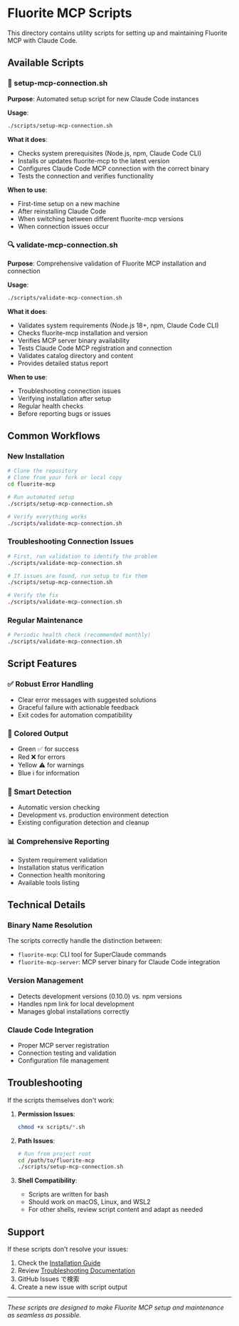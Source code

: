 # Fluorite MCP Scripts

This directory contains utility scripts for setting up and maintaining Fluorite MCP with Claude Code.

## Available Scripts

### 🚀 setup-mcp-connection.sh

**Purpose**: Automated setup script for new Claude Code instances

**Usage**:
```bash
./scripts/setup-mcp-connection.sh
```

**What it does**:
- Checks system prerequisites (Node.js, npm, Claude Code CLI)
- Installs or updates fluorite-mcp to the latest version
- Configures Claude Code MCP connection with the correct binary
- Tests the connection and verifies functionality

**When to use**:
- First-time setup on a new machine
- After reinstalling Claude Code
- When switching between different fluorite-mcp versions
- When connection issues occur

### 🔍 validate-mcp-connection.sh

**Purpose**: Comprehensive validation of Fluorite MCP installation and connection

**Usage**:
```bash
./scripts/validate-mcp-connection.sh
```

**What it does**:
- Validates system requirements (Node.js 18+, npm, Claude Code CLI)
- Checks fluorite-mcp installation and version
- Verifies MCP server binary availability
- Tests Claude Code MCP registration and connection
- Validates catalog directory and content
- Provides detailed status report

**When to use**:
- Troubleshooting connection issues
- Verifying installation after setup
- Regular health checks
- Before reporting bugs or issues

## Common Workflows

### New Installation
```bash
# Clone the repository
# Clone from your fork or local copy
cd fluorite-mcp

# Run automated setup
./scripts/setup-mcp-connection.sh

# Verify everything works
./scripts/validate-mcp-connection.sh
```

### Troubleshooting Connection Issues
```bash
# First, run validation to identify the problem
./scripts/validate-mcp-connection.sh

# If issues are found, run setup to fix them
./scripts/setup-mcp-connection.sh

# Verify the fix
./scripts/validate-mcp-connection.sh
```

### Regular Maintenance
```bash
# Periodic health check (recommended monthly)
./scripts/validate-mcp-connection.sh
```

## Script Features

### ✅ Robust Error Handling
- Clear error messages with suggested solutions
- Graceful failure with actionable feedback
- Exit codes for automation compatibility

### 🎨 Colored Output
- Green ✅ for success
- Red ❌ for errors
- Yellow ⚠️ for warnings
- Blue ℹ️ for information

### 🔧 Smart Detection
- Automatic version checking
- Development vs. production environment detection
- Existing configuration detection and cleanup

### 📊 Comprehensive Reporting
- System requirement validation
- Installation status verification
- Connection health monitoring
- Available tools listing

## Technical Details

### Binary Name Resolution
The scripts correctly handle the distinction between:
- `fluorite-mcp`: CLI tool for SuperClaude commands
- `fluorite-mcp-server`: MCP server binary for Claude Code integration

### Version Management
- Detects development versions (0.10.0) vs. npm versions
- Handles npm link for local development
- Manages global installations correctly

### Claude Code Integration
- Proper MCP server registration
- Connection testing and validation
- Configuration file management

## Troubleshooting

If the scripts themselves don't work:

1. **Permission Issues**:
   ```bash
   chmod +x scripts/*.sh
   ```

2. **Path Issues**:
   ```bash
   # Run from project root
   cd /path/to/fluorite-mcp
   ./scripts/setup-mcp-connection.sh
   ```

3. **Shell Compatibility**:
   - Scripts are written for bash
   - Should work on macOS, Linux, and WSL2
   - For other shells, review script content and adapt as needed

## Support

If these scripts don't resolve your issues:

1. Check the [Installation Guide](../docs/installation.md)
2. Review [Troubleshooting Documentation](../docs/troubleshooting.md)
3. GitHub Issues で検索
4. Create a new issue with script output

---

*These scripts are designed to make Fluorite MCP setup and maintenance as seamless as possible.*